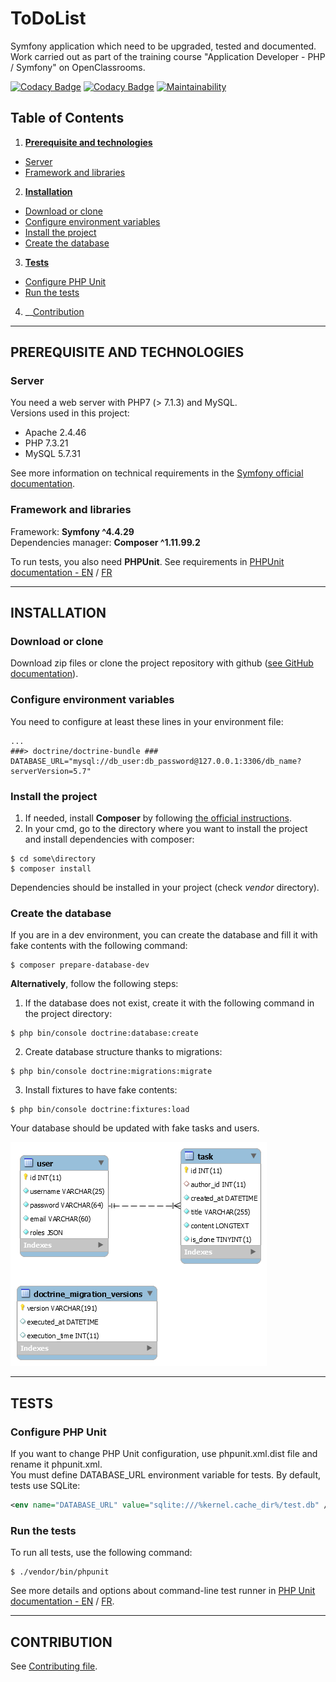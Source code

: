 ToDoList
========

Symfony application which need to be upgraded, tested and documented.  
Work carried out as part of the training course "Application Developer - PHP / Symfony" on OpenClassrooms.

[![Codacy Badge](https://app.codacy.com/project/badge/Grade/ca0c448bb3ec4fdf914f8bcfb32fd140)](https://www.codacy.com/gh/ElodieBichet/ToDoList/dashboard?utm_source=github.com&amp;utm_medium=referral&amp;utm_content=ElodieBichet/ToDoList&amp;utm_campaign=Badge_Grade)
[![Codacy Badge](https://app.codacy.com/project/badge/Coverage/ca0c448bb3ec4fdf914f8bcfb32fd140)](https://www.codacy.com/gh/ElodieBichet/ToDoList/dashboard?utm_source=github.com&utm_medium=referral&utm_content=ElodieBichet/ToDoList&utm_campaign=Badge_Coverage)
[![Maintainability](https://api.codeclimate.com/v1/badges/25d0677cc6c31404df95/maintainability)](https://codeclimate.com/github/ElodieBichet/ToDoList/maintainability)

## Table of Contents
1.  __[Prerequisite and technologies](#prerequisite-and-technologies)__
  * [Server](#server)
  * [Framework and libraries](#framework-and-libraries)
2.  __[Installation](#installation)__
  * [Download or clone](#download-or-clone)
  * [Configure environment variables](#configure-environment-variables)
  * [Install the project](#install-the-project)
  * [Create the database](#create-the-database)
3.  __[Tests](#tests)__
  * [Configure PHP Unit](#configure-php-unit)
  * [Run the tests](#run-the-tests)
4. __[Contribution](#contribution)

---
## PREREQUISITE AND TECHNOLOGIES

### __Server__
You need a web server with PHP7 (> 7.1.3) and MySQL.  
Versions used in this project:
* Apache 2.4.46
* PHP 7.3.21
* MySQL 5.7.31

See more information on technical requirements in the [Symfony official documentation](https://symfony.com/doc/4.4/setup.html#technical-requirements).

### __Framework and libraries__
Framework: __Symfony ^4.4.29__  
Dependencies manager: __Composer ^1.11.99.2__  

To run tests, you also need __PHPUnit__. See requirements in [PHPUnit documentation - EN](https://phpunit.readthedocs.io/en/latest/installation.html#requirements) / [FR](https://phpunit.readthedocs.io/fr/latest/installation.html#pre-requis)  

---
## INSTALLATION

### __Download or clone__
Download zip files or clone the project repository with github ([see GitHub documentation](https://docs.github.com/en/github/creating-cloning-and-archiving-repositories/cloning-a-repository)).

### __Configure environment variables__
You need to configure at least these lines in your environment file:
```env
...
###> doctrine/doctrine-bundle ###
DATABASE_URL="mysql://db_user:db_password@127.0.0.1:3306/db_name?serverVersion=5.7"
```

### __Install the project__
1.  If needed, install __Composer__ by following [the official instructions](https://getcomposer.org/download/).
2.  In your cmd, go to the directory where you want to install the project and install dependencies with composer:
```
$ cd some\directory
$ composer install
```
Dependencies should be installed in your project (check _vendor_ directory).  

### __Create the database__
If you are in a dev environment, you can create the database and fill it with fake contents with the following command:
```
$ composer prepare-database-dev
```

__Alternatively__, follow the following steps:
1. If the database does not exist, create it with the following command in the project directory:
```
$ php bin/console doctrine:database:create
```
2. Create database structure thanks to migrations:
```
$ php bin/console doctrine:migrations:migrate
```
3. Install fixtures to have fake contents:
```
$ php bin/console doctrine:fixtures:load
```
Your database should be updated with fake tasks and users.

  ![DB Model](UML/Database-Model.png)

---
## TESTS

### __Configure PHP Unit__
If you want to change PHP Unit configuration, use phpunit.xml.dist file and rename it phpunit.xml.  
You must define DATABASE_URL environment variable for tests. By default, tests use SQLite:
```xml
<env name="DATABASE_URL" value="sqlite:///%kernel.cache_dir%/test.db" />
```
### __Run the tests__
To run all tests, use the following command:
```
$ ./vendor/bin/phpunit
```
See more details and options about command-line test runner in [PHP Unit documentation - EN](https://phpunit.readthedocs.io/en/latest/textui.html) / [FR](https://phpunit.readthedocs.io/fr/latest/textui.html).

---
## CONTRIBUTION

See [Contributing file](CONTRIB.md).